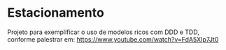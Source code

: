 # Estacionamento

Projeto para exemplificar o uso de modelos ricos com DDD e TDD, 
conforme palestrar em: https://www.youtube.com/watch?v=FdA5XIp7Jt0

